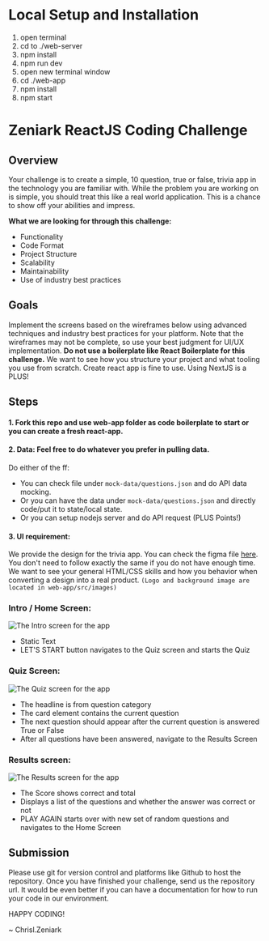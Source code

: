 # Local Setup and Installation

1. open terminal
2. cd to ./web-server
3. npm install
4. npm run dev
5. open new terminal window
6. cd ./web-app
7. npm install
8. npm start

# Zeniark ReactJS Coding Challenge

## Overview

Your challenge is to create a simple, 10 question, true or false, trivia app in the technology you are familiar with. While the problem you are working on is simple, you should treat this like a real world application. This is a chance to show off your abilities and impress.

**What we are looking for through this challenge:**

-   Functionality
-   Code Format
-   Project Structure
-   Scalability
-   Maintainability
-   Use of industry best practices

## Goals

Implement the screens based on the wireframes below using advanced techniques and industry best practices for your platform. Note that the wireframes may not be complete, so use your best judgment for UI/UX implementation. **Do not use a boilerplate like React Boilerplate for this challenge.** We want to see how you structure your project and what tooling you use from scratch. Create react app is fine to use. Using NextJS is a PLUS!

## Steps

#### 1. Fork this repo and use web-app folder as code boilerplate to start or you can create a fresh react-app.

#### 2. Data: Feel free to do whatever you prefer in pulling data.

Do either of the ff:

-   You can check file under `mock-data/questions.json` and do API data mocking.
-   Or you can have the data under `mock-data/questions.json` and directly code/put it to state/local state.
-   Or you can setup nodejs server and do API request (PLUS Points!)

#### 3. UI requirement:

We provide the design for the trivia app. You can check the figma file [here](https://www.figma.com/file/6r4GIfxp3s9VXPq95KK9Gf/Zeniark-Coding-Test?node-id=0%3A1). You don't need to follow exactly the same if you do not have enough time. We want to see your general HTML/CSS skills and how you behavior when converting a design into a real product. `(Logo and background image are located in web-app/src/images)`

### Intro / Home Screen:

![The Intro screen for the app](screenshots/intro-screen.png "The Intro screen for the app")

-   Static Text
-   LET'S START button navigates to the Quiz screen and starts the Quiz

### Quiz Screen:

![The Quiz screen for the app](screenshots/question-screen.png "The Quiz screen for the app")

-   The headline is from question category
-   The card element contains the current question
-   The next question should appear after the current question is answered True or False
-   After all questions have been answered, navigate to the Results Screen

### Results screen:

![The Results screen for the app](screenshots/results-screen.png "The Results screen for the app")

-   The Score shows correct and total
-   Displays a list of the questions and whether the answer was correct or not
-   PLAY AGAIN starts over with new set of random questions and navigates to the Home Screen

## Submission

Please use git for version control and platforms like Github to host the repository. Once you have finished your challenge, send us the repository url. It would be even better if you can have a documentation for how to run your code in our environment.

HAPPY CODING!

~ Chrisl.Zeniark
